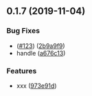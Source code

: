 ## 0.1.7 (2019-11-04)


### Bug Fixes

* ([#123](https://github.com/Polaris-z/umbrella/issues/123)) ([2b9a9f9](https://github.com/Polaris-z/umbrella/commit/2b9a9f9c37cbd2602c4c73e5bebf4ec1cad71f6f))
* handle ([a676c13](https://github.com/Polaris-z/umbrella/commit/a676c13e3f833e0c75c9b5ea138cb0b85347830d))


### Features

* xxx ([973e91d](https://github.com/Polaris-z/umbrella/commit/973e91d79c577d55d0053e88d497082716544c2f))



